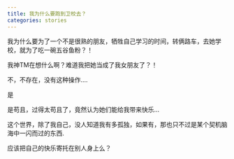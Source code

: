 ```yaml
---
title: 我为什么要跑到卫校去？
categories: stories
---
```


我为什么要为了一个不是很熟的朋友，牺牲自己学习的时间，转俩路车，去她学校，就为了吃一碗五谷鱼粉？！

我神TM在想什么啊？难道我把她当成了我女朋友了？！

不，不存在，没有这种操作....

是

是苟且，过得太苟且了，竟然认为她们能给我带来快乐...

这个世界，除了我自己，没人知道我有多孤独，如果有，那也只不过是某个契机脑海中一闪而过的东西.

应该把自己的快乐寄托在别人身上么？


